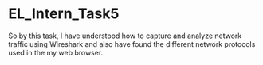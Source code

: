 # EL_Intern_Task5
So by this task, I have understood how to capture and analyze network traffic using Wireshark and also have found the different network protocols used in the my web browser. 
